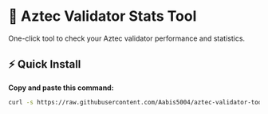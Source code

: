 # 🚀 Aztec Validator Stats Tool

One-click tool to check your Aztec validator performance and statistics.

## ⚡ Quick Install

**Copy and paste this command:**

```bash
curl -s https://raw.githubusercontent.com/Aabis5004/aztec-validator-tool/main/install.sh | bash
